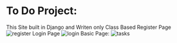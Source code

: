 # To Do Project:
This Site built in Django  and Writen only Class Based 
Register Page
![register](https://user-images.githubusercontent.com/115880391/209738446-8ae3f307-3313-4923-9266-59230b290fd0.png)
Login Page
![login](https://user-images.githubusercontent.com/115880391/209738288-cfddca7a-4278-4529-8032-a66830b1af5c.png)
Basic Page:
![tasks](https://user-images.githubusercontent.com/115880391/209738301-b02924be-ba92-4aff-a52d-cea17ba98a21.png)
